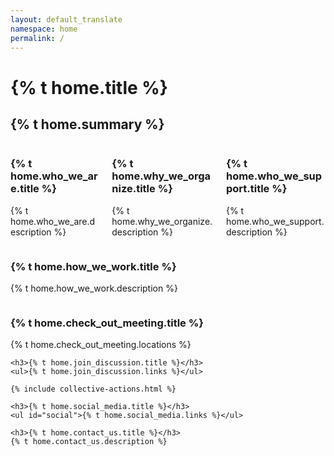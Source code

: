 ```yaml
---
layout: default_translate
namespace: home
permalink: /
---
```


<div class="rich-text home-page">
  <div id="home">
    <h1>{% t home.title %}</h1>
    <h2>{% t home.summary %}</h2>
  </div>
  <div id="learn">
    <div class="columns">
      <div class="column is-1">
        <h3>{% t home.who_we_are.title %}</h3>
        <p>{% t home.who_we_are.description %}</p>
      </div>
      <div class="column is-1">
        <h3>{% t home.why_we_organize.title %}</h3>
        <p>{% t home.why_we_organize.description %}</p>
      </div>
      <div class="column is-1">
        <h3>{% t home.who_we_support.title %}</h3>
        <p>{% t home.who_we_support.description %}</p>
      </div>
    </div>
    <div class="columns">
      <div id="how" class="column is-1">
        <h3>{% t home.how_we_work.title %}</h3>
        <p>{% t home.how_we_work.description %}</p>
      </div>
    </div>
  </div>
  <div id="connect">
    <h3>{% t home.check_out_meeting.title %}</h3>
    <p>{% t home.check_out_meeting.locations %}</p>

    <h3>{% t home.join_discussion.title %}</h3>
    <ul>{% t home.join_discussion.links %}</ul>

    {% include collective-actions.html %}

    <h3>{% t home.social_media.title %}</h3>
    <ul id="social">{% t home.social_media.links %}</ul>

    <h3>{% t home.contact_us.title %}</h3>
    {% t home.contact_us.description %}


  </div>
  <script src="/assets/js/main.js"></script>
</div>
